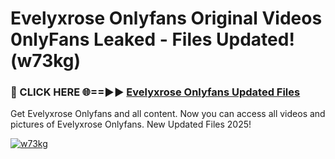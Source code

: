 # Evelyxrose Onlyfans Original Videos 0nlyFans Leaked - Files Updated! (w73kg)

<h3>🔴 CLICK HERE 🌐==►► <a href="https://tinyurl.com/ehrbuxhb" rel="nofollow">Evelyxrose Onlyfans Updated Files</a></h3>

Get Evelyxrose Onlyfans and all content. Now you can access all videos and pictures of Evelyxrose Onlyfans. New Updated Files 2025!

[![w73kg](https://i.imgur.com/lVYEuWS.gif)](https://tinyurl.com/ehrbuxhb)
